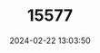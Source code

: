 ---
title: "15577"
category: "Oryzias orthognathus"
draft: false
date: 2024-02-22 13:03:50
languages:
  English: ["Buntingi", "Sharp-jawed Buntingi"]
---